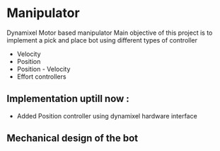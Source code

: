 # Manipulator
Dynamixel Motor based manipulator
Main objective of this project is to implement a pick and place bot using different types of controller

- Velocity
- Position
- Position - Velocity
- Effort controllers

## Implementation uptill now : 
- Added Position controller using dynamixel hardware interface

## Mechanical design of the bot




